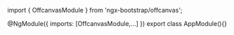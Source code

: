 import { OffcanvasModule } from 'ngx-bootstrap/offcanvas';

@NgModule({
  imports: [OffcanvasModule,...]
})
export class AppModule(){}
